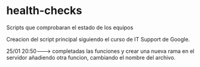 # health-checks
Scripts que comprobaran el estado de los equipos

Creacion del script principal siguiendo el curso de IT Support de Google.

25/01 20:50---> completadas las funciones y crear una nueva rama en el servidor añadiendo otra funcion, cambiando el nombre del archivo.
